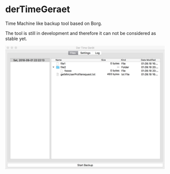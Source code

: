 # derTimeGeraet
Time Machine like backup tool based on Borg.

The tool is still in development and therefore it can not be considered as stable yet.

![Screenshot](https://raw.githubusercontent.com/myzinsky/derTimeGeraet/master/img/screenshot.png "Screenshot")
